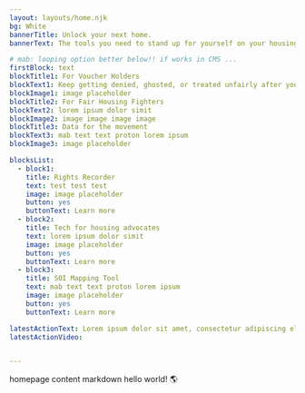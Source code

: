 ```yaml
---
layout: layouts/home.njk
bg: White
bannerTitle: Unlock your next home.
bannerText: The tools you need to stand up for yourself on your housing search - created with an led by tenants who've been there.

# mab: looping option better below!! if works in CMS ... 
firstBlock: text
blockTitle1: For Voucher Holders
blockText1: Keep getting denied, ghosted, or treated unfairly after you mention your housing voucher? Use our free tools to make a paper trail, flex your rights, and get support.
blockImage1: image placeholder
blockTitle2: For Fair Housing Fighters
blockText2: lorem ipsum dolor simit
blockImage2: image image image image
blockTitle3: Data for the movement
blockText3: mab text text proton lorem ipsum
blockImage3: image placeholder

blocksList:
  - block1:
    title: Rights Recorder
    text: test test test
    image: image placeholder
    button: yes
    buttonText: Learn more
  - block2:
    title: Tech for housing advocates
    text: lorem ipsum dolor simit
    image: image placeholder
    button: yes
    buttonText: Learn more
  - block3:
    title: SOI Mapping Tool
    text: mab text text proton lorem ipsum
    image: image placeholder
    button: yes
    buttonText: Learn more

latestActionText: Lorem ipsum dolor sit amet, consectetur adipiscing elit, sed do eiusmod tempor incididunt ut labore et dolore magna aliqua. Ut enim ad minim veniam, quis nostrud.
latestActionVideo:


---
```


homepage content markdown hello world! 🌎
